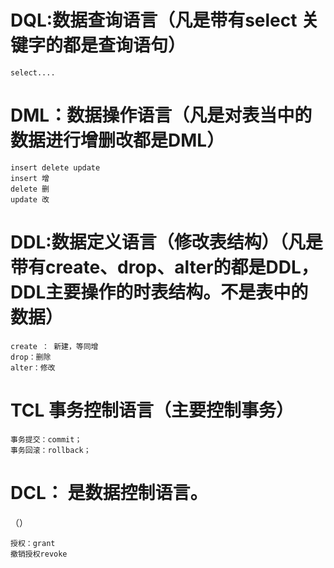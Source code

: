 # DQL:数据查询语言（凡是带有select 关键字的都是查询语句）
```
select....

```
# DML：数据操作语言（凡是对表当中的数据进行增删改都是DML）
```
insert delete update
insert 增
delete 删
update 改
```
# DDL:数据定义语言（修改表结构）（凡是带有create、drop、alter的都是DDL，DDL主要操作的时表结构。不是表中的数据）
```
create ： 新建，等同增
drop：删除
alter：修改

```

# TCL 事务控制语言（主要控制事务）
```
事务提交：commit；
事务回滚：rollback；
```

# DCL： 是数据控制语言。
（）
```
授权：grant
撤销授权revoke
```